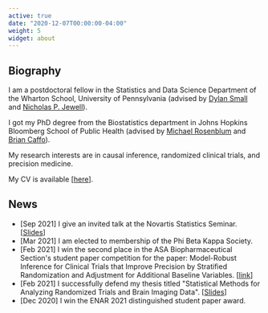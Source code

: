 ```yaml
---
active: true
date: "2020-12-07T00:00:00-04:00"
weight: 5
widget: about
---
```


## Biography

I am a postdoctoral fellow in the Statistics and Data Science Department of the Wharton School, University of Pennsylvania (advised by [Dylan Small](https://statistics.wharton.upenn.edu/profile/dsmall/) and [Nicholas P. Jewell](https://statistics.berkeley.edu/people/nicholas-p-jewell)).

I got my PhD degree from the Biostatistics department in Johns Hopkins Bloomberg School of Public Health (advised by [Michael Rosenblum](https://www.jhsph.edu/faculty/directory/profile/2241/michael-a-rosenblum) and [Brian Caffo](https://www.jhsph.edu/faculty/directory/profile/1010/brian-s-caffo)).

My research interests are in causal inference, randomized clinical trials, and precision medicine. 

My CV is available [[here](files/CV.pdf)].

## News

- [Sep 2021] I give an invited talk at the Novartis Statistics Seminar. [[Slides](files/novartis-talk.pptx)]
- [Mar 2021] I am elected to membership of the Phi Beta Kappa Society.
- [Feb 2021] I win the second place in the ASA Biopharmaceutical Section's student paper competition for the paper: Model-Robust Inference for Clinical Trials that Improve Precision by Stratified Randomization and Adjustment for Additional Baseline Variables. [[link](https://arxiv.org/abs/1910.13954)] 
- [Feb 2021] I successfully defend my thesis titled "Statistical Methods for Analyzing Randomized Trials and Brain Imaging Data". [[Slides](files/defense-slides.pdf)]
- [Dec 2020] I win the ENAR 2021 distinguished student paper award.